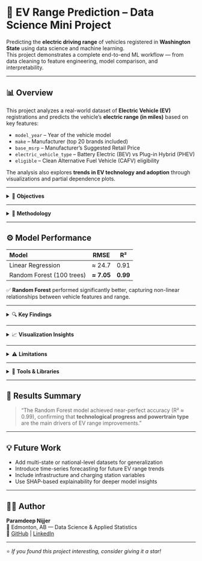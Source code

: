 # 🚗 EV Range Prediction – Data Science Mini Project

Predicting the **electric driving range** of vehicles registered in **Washington State** using data science and machine learning.  
This project demonstrates a complete end-to-end ML workflow — from data cleaning to feature engineering, model comparison, and interpretability.

---

## 📊 Overview

This project analyzes a real-world dataset of **Electric Vehicle (EV)** registrations and predicts the vehicle’s **electric range (in miles)** based on key features:

- `model_year` – Year of the vehicle model  
- `make` – Manufacturer (top 20 brands included)  
- `base_msrp` – Manufacturer’s Suggested Retail Price  
- `electric_vehicle_type` – Battery Electric (BEV) vs Plug-in Hybrid (PHEV)  
- `eligible` – Clean Alternative Fuel Vehicle (CAFV) eligibility  

The analysis also explores **trends in EV technology and adoption** through visualizations and partial dependence plots.

---

<details>
<summary>🎯 <b>Objectives</b></summary>

- Clean and preprocess raw vehicle registration data  
- Develop regression models (Linear Regression vs Random Forest)  
- Evaluate model performance using RMSE and R² metrics  
- Interpret model results using feature importance and PDPs  
- Visualize trends in EV adoption and range improvements  
</details>

---

<details>
<summary>🧠 <b>Methodology</b></summary>

1. **Data Cleaning**
   - Dropped missing `model_year` and `make` values  
   - Standardized text fields (`city`, `county`, `make`)  
   - Converted numeric columns to appropriate datatypes  

2. **Feature Engineering**
   - Used `OneHotEncoder` for categorical variables  
   - Applied `SimpleImputer` (median/mode) for missing values  
   - Scaled numeric features using `StandardScaler`  

3. **Modeling**
   - Built two regression models with scikit-learn Pipelines:
     - **Linear Regression** (baseline)
     - **Random Forest Regressor** (improved)
</details>

---

## ⚙️ Model Performance

| Model | RMSE | R² |
|:------|:-----:|:--:|
| Linear Regression | ≈ 24.7 | 0.91 |
| Random Forest (100 trees) | **≈ 7.05** | **0.99** |

✅ **Random Forest** performed significantly better, capturing non-linear relationships between vehicle features and range.

---

<details>
<summary>🔍 <b>Key Findings</b></summary>

- **Model year** is the strongest predictor — newer models have longer ranges.  
- **Vehicle type (BEV vs PHEV)** plays a major role in determining range.  
- **Base MSRP** shows only weak correlation once type/year are considered.  
- **Feature importance** confirms technological advancement drives range gains.
</details>

---

<details>
<summary>📈 <b>Visualization Insights</b></summary>

- **Distribution of Electric Range:** Right-skewed — most vehicles have <50 miles range, a few reach 300+.  
- **Electric Range vs Model Year:** Strong upward trend after 2015.  
- **Electric Range vs MSRP:** No clear trend — expensive doesn’t always mean higher range.  
- **Residual Plots:** Centered around zero — confirms well-fitted model.  
- **PDPs:** Reinforce `model_year` and `vehicle_type` as key positive predictors.  
</details>

---

<details>
<summary>⚠️ <b>Limitations</b></summary>

- `model_year` used as a proxy for registration year — not exact sale date.  
- Dataset covers only **Washington State**, may not generalize nationally.  
- High-cardinality features (`make`, `model`) were limited to top-20 values.  
- Median/mode imputation slightly smooths data variability.  
- Random Forest is a black-box model — future work could use SHAP or LIME.  
</details>

---

<details>
<summary>🧩 <b>Tools & Libraries</b></summary>

- **Python 3.10+**  
- **Pandas**, **NumPy**, **Matplotlib**, **Scikit-Learn**  
- **Jupyter Notebook** for analysis and documentation  
</details>

---

## 🧾 Results Summary

> “The Random Forest model achieved near-perfect accuracy (R² ≈ 0.99), confirming that **technological progress and powertrain type** are the main drivers of EV range improvements.”

---

## 💡 Future Work

- Add multi-state or national-level datasets for generalization  
- Introduce time-series forecasting for future EV range trends  
- Include infrastructure and charging station variables  
- Use SHAP-based explainability for deeper model insights  

---

## 🧑‍💻 Author

**Paramdeep Nijjer**  
📍 Edmonton, AB — Data Science & Applied Statistics  
🔗 [GitHub](https://github.com/paramdeepnijjer-blip) | [LinkedIn](https://www.linkedin.com/)  

---

⭐ *If you found this project interesting, consider giving it a star!*
